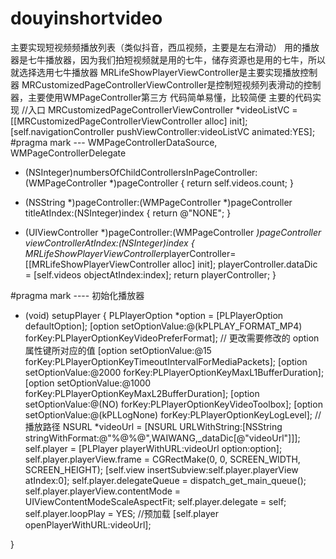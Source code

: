 # douyinshortvideo
主要实现短视频频播放列表（类似抖音，西瓜视频，主要是左右滑动）
用的播放器是七牛播放器，因为我们拍短视频就是用的七牛，储存资源也是用的七牛，所以就选择选用七牛播放器
MRLifeShowPlayerViewController是主要实现播放控制器
MRCustomizedPageControllerViewController是控制短视频列表滑动的控制器，主要使用WMPageController第三方
代码简单易懂，比较简便
主要的代码实现
//入口
MRCustomizedPageControllerViewController *videoListVC = [[MRCustomizedPageControllerViewController alloc] init];
    [self.navigationController pushViewController:videoListVC animated:YES];
#pragma mark ---  WMPageControllerDataSource, WMPageControllerDelegate
- (NSInteger)numbersOfChildControllersInPageController:(WMPageController *)pageController {
     return self.videos.count;
}

- (NSString *)pageController:(WMPageController *)pageController titleAtIndex:(NSInteger)index {
    return @"NONE";
}

- (UIViewController *)pageController:(WMPageController *)pageController viewControllerAtIndex:(NSInteger)index {
    MRLifeShowPlayerViewController*playerController=  [[MRLifeShowPlayerViewController alloc] init];
    playerController.dataDic = [self.videos objectAtIndex:index];
    return playerController;
}
    

#pragma mark ---- 初始化播放器
- (void) setupPlayer {
    PLPlayerOption *option = [PLPlayerOption defaultOption];
    [option setOptionValue:@(kPLPLAY_FORMAT_MP4) forKey:PLPlayerOptionKeyVideoPreferFormat];
    // 更改需要修改的 option 属性键所对应的值
    [option setOptionValue:@15 forKey:PLPlayerOptionKeyTimeoutIntervalForMediaPackets];
    [option setOptionValue:@2000 forKey:PLPlayerOptionKeyMaxL1BufferDuration];
    [option setOptionValue:@1000 forKey:PLPlayerOptionKeyMaxL2BufferDuration];
    [option setOptionValue:@(NO) forKey:PLPlayerOptionKeyVideoToolbox];
    [option setOptionValue:@(kPLLogNone) forKey:PLPlayerOptionKeyLogLevel];
    //播放路径
    NSURL *videoUrl = [NSURL URLWithString:[NSString stringWithFormat:@"%@%@",WAIWANG,_dataDic[@"videoUrl"]]];
    self.player = [PLPlayer playerWithURL:videoUrl option:option];
    self.player.playerView.frame = CGRectMake(0, 0, SCREEN_WIDTH, SCREEN_HEIGHT);
    [self.view insertSubview:self.player.playerView atIndex:0];
    self.player.delegateQueue = dispatch_get_main_queue();
    self.player.playerView.contentMode = UIViewContentModeScaleAspectFit;
    self.player.delegate = self;
    self.player.loopPlay = YES;
    //预加载
    [self.player openPlayerWithURL:videoUrl];

}
